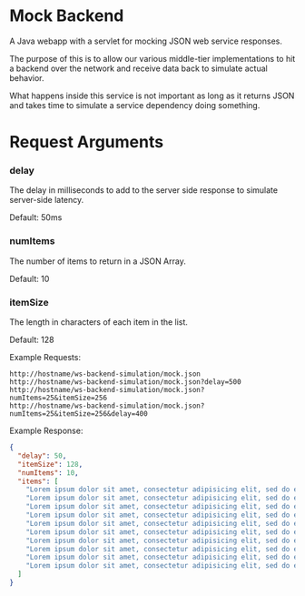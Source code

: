 # Mock Backend

A Java webapp with a servlet for mocking JSON web service responses.

The purpose of this is to allow our various middle-tier implementations to hit a backend over the network and receive data back to simulate actual behavior.

What happens inside this service is not important as long as it returns JSON and takes time to simulate a service dependency doing something.

# Request Arguments

### delay

The delay in milliseconds to add to the server side response to simulate server-side latency.

Default: 50ms

### numItems

The number of items to return in a JSON Array.

Default: 10

### itemSize

The length in characters of each item in the list.

Default: 128


Example Requests:

```
http://hostname/ws-backend-simulation/mock.json
http://hostname/ws-backend-simulation/mock.json?delay=500
http://hostname/ws-backend-simulation/mock.json?numItems=25&itemSize=256
http://hostname/ws-backend-simulation/mock.json?numItems=25&itemSize=256&delay=400
```

Example Response:

```json
{
  "delay": 50,
  "itemSize": 128,
  "numItems": 10,
  "items": [
    "Lorem ipsum dolor sit amet, consectetur adipisicing elit, sed do eiusmod tempor incididunt ut labore et dolore magna aliqua. Ut ",
    "Lorem ipsum dolor sit amet, consectetur adipisicing elit, sed do eiusmod tempor incididunt ut labore et dolore magna aliqua. Ut ",
    "Lorem ipsum dolor sit amet, consectetur adipisicing elit, sed do eiusmod tempor incididunt ut labore et dolore magna aliqua. Ut ",
    "Lorem ipsum dolor sit amet, consectetur adipisicing elit, sed do eiusmod tempor incididunt ut labore et dolore magna aliqua. Ut ",
    "Lorem ipsum dolor sit amet, consectetur adipisicing elit, sed do eiusmod tempor incididunt ut labore et dolore magna aliqua. Ut ",
    "Lorem ipsum dolor sit amet, consectetur adipisicing elit, sed do eiusmod tempor incididunt ut labore et dolore magna aliqua. Ut ",
    "Lorem ipsum dolor sit amet, consectetur adipisicing elit, sed do eiusmod tempor incididunt ut labore et dolore magna aliqua. Ut ",
    "Lorem ipsum dolor sit amet, consectetur adipisicing elit, sed do eiusmod tempor incididunt ut labore et dolore magna aliqua. Ut ",
    "Lorem ipsum dolor sit amet, consectetur adipisicing elit, sed do eiusmod tempor incididunt ut labore et dolore magna aliqua. Ut ",
    "Lorem ipsum dolor sit amet, consectetur adipisicing elit, sed do eiusmod tempor incididunt ut labore et dolore magna aliqua. Ut "
  ]
}
```
